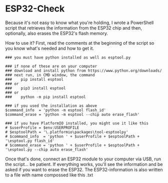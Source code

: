 # ESP32-Check

Because it's not easy to know what you're holding, I wrote a PowerShell script that retrieves the information from the ESP32 chip and then, optionally, also erases the ESP32's flash memory.

How to use it? First, read the comments at the beginning of the script so you know what's needed and how to get it.
```
### you must have python installed as well as esptool.py 

### if none of these are on your computer 
### download and install python from https://www.python.org/downloads/
### next run, in CMD window, the command 
###    pip install esptool
### or
###    pip3 install esptool
### or
###    python -m pip install esptool

### if you used the installation as above
$command_info  = 'python -m esptool flash_id'
$command_erase = 'python -m esptool --chip auto erase_flash'

### if you have PlatformIO installed, you might use it like this
# $userProfile = $env:USERPROFILE
# $esptoolPath = '\.platformio\packages\tool-esptoolpy'
# $command_info  = 'python ' + $userProfile + $esptoolPath + '\esptool.py flash_id'
# $command_erase = 'python ' + $userProfile + $esptoolPath + '\esptool.py --chip auto erase_flash'
```
Once that's done, connect an ESP32 module to your computer via USB, run the script... be patient. 
If everything works, you'll see the information and be asked if you want to erase the ESP32.
The ESP32-information is also written to a file with name compossed like this
<chipmodel>_<memory size>_<MAC address>.txt

